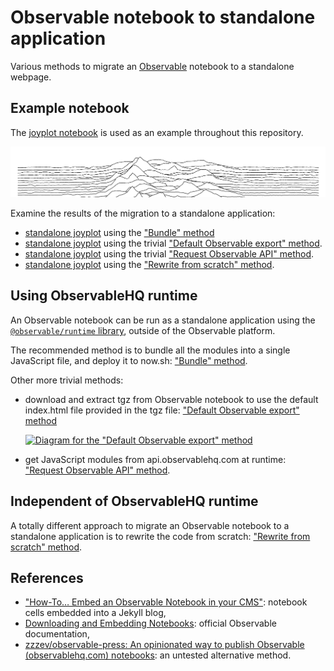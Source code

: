 # Observable notebook to standalone application

Various methods to migrate an [Observable](https://observablehq.com) notebook to
a standalone webpage.

## Example notebook

The [joyplot notebook](https://observablehq.com/@mbostock/psr-b1919-21) is used
as an example throughout this repository.

[![Screenshot of a joyplot notebook](./assets/joyplot.png)](https://observablehq.com/@mbostock/psr-b1919-21)

Examine the results of the migration to a standalone application:

- [standalone joyplot](https://joyplot-8a5ibi1av.now.sh/) using the
  ["Bundle" method](./bundle_js_and_deploy)
- [standalone joyplot](https://joyplot-10jbhd7e8.now.sh/) using the trivial
  ["Default Observable export" method](./rewrite_from_scratch).
- [standalone joyplot](https://joyplot-96iun3ktp.now.sh/) using the trivial
  ["Request Observable API" method](./rewrite_from_scratch).
- [standalone joyplot](https://joyplot-p9qmx1pf3.now.sh/) using the
  ["Rewrite from scratch" method](./rewrite_from_scratch).

## Using ObservableHQ runtime

An Observable notebook can be run as a standalone application using the
[`@observable/runtime` library](https://github.com/observablehq/runtime),
outside of the Observable platform.

The recommended method is to bundle all the modules into a single JavaScript
file, and deploy it to now.sh: ["Bundle" method](./bundle_js_and_deploy).

Other more trivial methods:

- download and extract tgz from Observable notebook to use the default
  index.html file provided in the tgz file:
  ["Default Observable export" method](./rewrite_from_scratch)

  [![Diagram for the "Default Observable export" method](./assets/default_observable_export.png)](./rewrite_from_scratch)

- get JavaScript modules from api.observablehq.com at runtime:
  ["Request Observable API" method](./rewrite_from_scratch).

## Independent of ObservableHQ runtime

A totally different approach to migrate an Observable notebook to a standalone
application is to rewrite the code from scratch:
["Rewrite from scratch" method](./rewrite_from_scratch).

## References

- ["How-To… Embed an Observable Notebook in your CMS"](https://visionscarto.net/observable-jekyll/):
  notebook cells embedded into a Jekyll blog,
- [Downloading and Embedding Notebooks](https://observablehq.com/@observablehq/downloading-and-embedding-notebooks):
  official Observable documentation,
- [zzzev/observable-press: An opinionated way to publish Observable (observablehq.com) notebooks](https://github.com/zzzev/observable-press):
  an untested alternative method.
